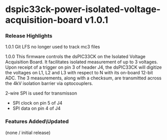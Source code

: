 # dspic33ck-power-isolated-voltage-acquisition-board v1.0.1

### Release Highlights

1.0.1
Git LFS no longer used to track mc3 files

1.0.0
This firmware controls the dsPIC33CK on the Isolated Voltage Acquisition Board.
It facilitates isolated measurement of up to 3 voltages.
Upon receipt of a trigger on pin 3 of header J4, the dsPIC33CK will digitize the voltages on L1, L2 and L3 with respect to N with its on-board 12-bit ADC.
The 3 measurements, along with a checksum, are transmitted across the 4kV isolation barrier via optocouplers.

2-wire SPI is used for transmisson
* SPI clock on pin 5 of J4
* SPI data on pin 4 of J4


### Features Added\Updated

(none / initial release)

